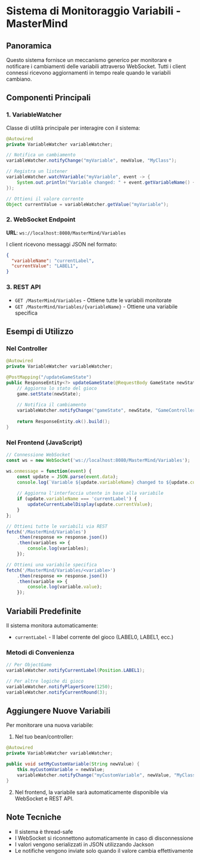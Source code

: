 # Sistema di Monitoraggio Variabili - MasterMind

## Panoramica

Questo sistema fornisce un meccanismo generico per monitorare e notificare i cambiamenti delle variabili attraverso WebSocket. Tutti i client connessi ricevono aggiornamenti in tempo reale quando le variabili cambiano.

## Componenti Principali

### 1. VariableWatcher
Classe di utilità principale per interagire con il sistema:

```java
@Autowired
private VariableWatcher variableWatcher;

// Notifica un cambiamento
variableWatcher.notifyChange("myVariable", newValue, "MyClass");

// Registra un listener
variableWatcher.watchVariable("myVariable", event -> {
    System.out.println("Variable changed: " + event.getVariableName() + " = " + event.getNewValue());
});

// Ottieni il valore corrente
Object currentValue = variableWatcher.getValue("myVariable");
```

### 2. WebSocket Endpoint
**URL**: `ws://localhost:8080/MasterMind/Variables`

I client ricevono messaggi JSON nel formato:
```json
{
  "variableName": "currentLabel",
  "currentValue": "LABEL1",
}
```

### 3. REST API
- `GET /MasterMind/Variables` - Ottiene tutte le variabili monitorate
- `GET /MasterMind/Variables/{variableName}` - Ottiene una variabile specifica

## Esempi di Utilizzo

### Nel Controller
```java
@Autowired
private VariableWatcher variableWatcher;

@PostMapping("/updateGameState")
public ResponseEntity<?> updateGameState(@RequestBody GameState newState) {
    // Aggiorna lo stato del gioco
    game.setState(newState);
    
    // Notifica il cambiamento
    variableWatcher.notifyChange("gameState", newState, "GameController");
    
    return ResponseEntity.ok().build();
}
```

### Nel Frontend (JavaScript)
```javascript
// Connessione WebSocket
const ws = new WebSocket('ws://localhost:8080/MasterMind/Variables');

ws.onmessage = function(event) {
    const update = JSON.parse(event.data);
    console.log(`Variable ${update.variableName} changed to ${update.currentValue}`);
    
    // Aggiorna l'interfaccia utente in base alla variabile
    if (update.variableName === 'currentLabel') {
        updateCurrentLabelDisplay(update.currentValue);
    }
};

// Ottieni tutte le variabili via REST
fetch('/MasterMind/Variables')
    .then(response => response.json())
    .then(variables => {
        console.log(variables);
    });

// Ottieni una variabile specifica
fetch('/MasterMind/Variables/<variable>')
    .then(response => response.json())
    .then(variable => {
        console.log(variable.value);
    });
```

## Variabili Predefinite

Il sistema monitora automaticamente:

- `currentLabel` - Il label corrente del gioco (LABEL0, LABEL1, ecc.)

### Metodi di Convenienza

```java
// Per ObjectGame
variableWatcher.notifyCurrentLabel(Position.LABEL1);

// Per altre logiche di gioco
variableWatcher.notifyPlayerScore(1250);
variableWatcher.notifyCurrentRound(3);
```

## Aggiungere Nuove Variabili

Per monitorare una nuova variabile:

1. Nel tuo bean/controller:
```java
@Autowired
private VariableWatcher variableWatcher;

public void setMyCustomVariable(String newValue) {
    this.myCustomVariable = newValue;
    variableWatcher.notifyChange("myCustomVariable", newValue, "MyClass");
}
```

2. Nel frontend, la variabile sarà automaticamente disponibile via WebSocket e REST API.

## Note Tecniche

- Il sistema è thread-safe
- I WebSocket si riconnettono automaticamente in caso di disconnessione
- I valori vengono serializzati in JSON utilizzando Jackson
- Le notifiche vengono inviate solo quando il valore cambia effettivamente
